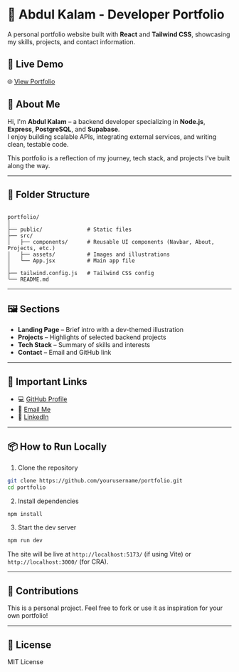 # 💼 Abdul Kalam - Developer Portfolio

A personal portfolio website built with **React** and **Tailwind CSS**, showcasing my skills, projects, and contact information.

## 🚀 Live Demo

🌐 [View Portfolio](https://ajmal92786-portfolio.vercel.app/)

## 📌 About Me

Hi, I'm **Abdul Kalam** – a backend developer specializing in **Node.js**, **Express**, **PostgreSQL**, and **Supabase**.  
I enjoy building scalable APIs, integrating external services, and writing clean, testable code.

This portfolio is a reflection of my journey, tech stack, and projects I’ve built along the way.

---

## 📁 Folder Structure

```

portfolio/
│
├── public/              # Static files
├── src/
│   ├── components/      # Reusable UI components (Navbar, About, Projects, etc.)
│   ├── assets/          # Images and illustrations
│   └── App.jsx          # Main app file
│
├── tailwind.config.js   # Tailwind CSS config
└── README.md

```

---

## 🖼️ Sections

- **Landing Page** – Brief intro with a dev-themed illustration
- **Projects** – Highlights of selected backend projects
- **Tech Stack** – Summary of skills and interests
- **Contact** – Email and GitHub link

---

## 🔗 Important Links

- 💻 [GitHub Profile](https://github.com/Abdul-Kalam0/)
- 📧 [Email Me](mailto:abdulkalamblycomp@gmail.com)
- 🔗 [LinkedIn](https://linkedin.com/in/Abdul-Kalam0/)

---

## 📦 How to Run Locally

1. Clone the repository

```bash
git clone https://github.com/yourusername/portfolio.git
cd portfolio
```

2. Install dependencies

```bash
npm install
```

3. Start the dev server

```bash
npm run dev
```

The site will be live at `http://localhost:5173/` (if using Vite) or `http://localhost:3000/` (for CRA).

---

## 🌟 Contributions

This is a personal project. Feel free to fork or use it as inspiration for your own portfolio!

---

## 📜 License

MIT License
